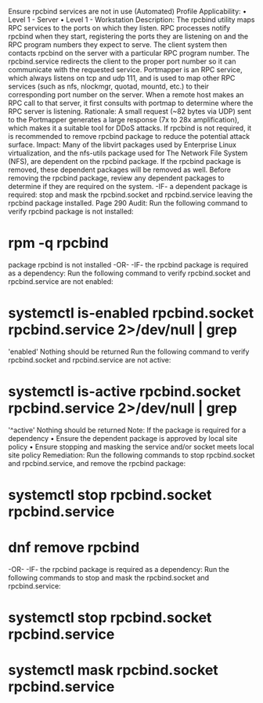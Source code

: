 Ensure rpcbind services are not in use (Automated)
Profile Applicability:
• Level 1 - Server
• Level 1 - Workstation
Description:
The rpcbind utility maps RPC services to the ports on which they listen. RPC processes 
notify rpcbind when they start, registering the ports they are listening on and the RPC 
program numbers they expect to serve. The client system then contacts rpcbind on the 
server with a particular RPC program number. The rpcbind.service redirects the client 
to the proper port number so it can communicate with the requested service.
Portmapper is an RPC service, which always listens on tcp and udp 111, and is used to 
map other RPC services (such as nfs, nlockmgr, quotad, mountd, etc.) to their 
corresponding port number on the server. When a remote host makes an RPC call to 
that server, it first consults with portmap to determine where the RPC server is listening.
Rationale:
A small request (~82 bytes via UDP) sent to the Portmapper generates a large 
response (7x to 28x amplification), which makes it a suitable tool for DDoS attacks. If 
rpcbind is not required, it is recommended to remove rpcbind package to reduce the 
potential attack surface.
Impact:
Many of the libvirt packages used by Enterprise Linux virtualization, and the nfs-utils
package used for The Network File System (NFS), are dependent on the rpcbind
package. If the rpcbind package is removed, these dependent packages will be 
removed as well. Before removing the rpcbind package, review any dependent 
packages to determine if they are required on the system.
-IF- a dependent package is required: stop and mask the rpcbind.socket and 
rpcbind.service leaving the rpcbind package installed.
Page 290
Audit:
Run the following command to verify rpcbind package is not installed:
# rpm -q rpcbind
package rpcbind is not installed
-OR-
-IF- the rpcbind package is required as a dependency:
Run the following command to verify rpcbind.socket and rpcbind.service are not 
enabled:
# systemctl is-enabled rpcbind.socket rpcbind.service 2>/dev/null | grep 
'enabled'
Nothing should be returned
Run the following command to verify rpcbind.socket and rpcbind.service are not 
active:
# systemctl is-active rpcbind.socket rpcbind.service 2>/dev/null | grep 
'^active'
Nothing should be returned
Note: If the package is required for a dependency
• Ensure the dependent package is approved by local site policy
• Ensure stopping and masking the service and/or socket meets local site policy
Remediation:
Run the following commands to stop rpcbind.socket and rpcbind.service, and remove 
the rpcbind package:
# systemctl stop rpcbind.socket rpcbind.service
# dnf remove rpcbind
-OR-
-IF- the rpcbind package is required as a dependency:
Run the following commands to stop and mask the rpcbind.socket and 
rpcbind.service:
# systemctl stop rpcbind.socket rpcbind.service
# systemctl mask rpcbind.socket rpcbind.service